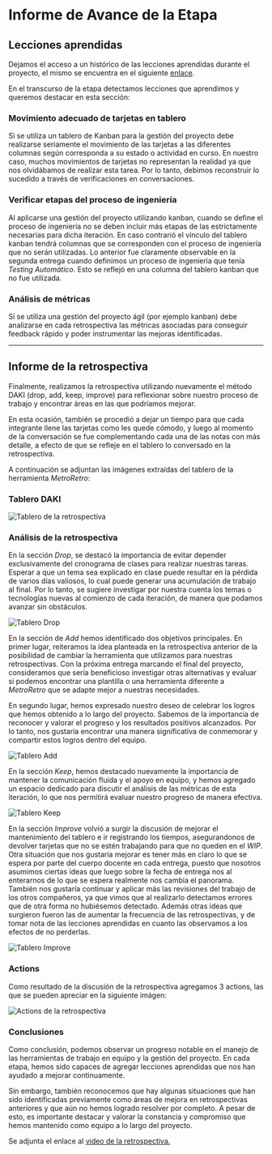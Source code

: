 # Informe de Avance de la Etapa

## Lecciones aprendidas

Dejamos el acceso a un histórico de las lecciones aprendidas durante el proyecto, el mismo se encuentra en el siguiente [enlace](./HistoricoLeccionesAprendidas/README.md).

En el transcurso de la etapa detectamos lecciones que aprendimos y queremos destacar en esta sección:

### Movimiento adecuado de tarjetas en tablero

Si se utiliza un tablero de Kanban para la gestión del proyecto debe realizarse seriamente el movimiento de las tarjetas a las diferentes columnas según corresponda a su estado o actividad en curso. En nuestro caso, muchos movimientos de tarjetas no representan la realidad ya que nos olvidábamos de realizar esta tarea. Por lo tanto, debimos reconstruir lo sucedido a través de verificaciones en conversaciones.

### Verificar etapas del proceso de ingeniería

Al aplicarse una gestión del proyecto utilizando kanban, cuando se define el proceso de ingeniería no se deben incluir más etapas de las estrictamente necesarias para dicha iteración. En caso contrarió el vínculo del tablero kanban tendrá columnas que se corresponden con el proceso de ingeniería que no serán utilizadas. Lo anterior fue claramente observable en la segunda entrega cuando definimos un proceso de ingeniería que tenía _Testing Automático_. Esto se reflejó en una columna del tablero kanban que no fue utilizada.

### Análisis de métricas

Si se utiliza una gestión del proyecto ágil (por ejemplo kanban) debe analizarse en cada retrospectiva las métricas asociadas para conseguir feedback rápido y poder instrumentar las mejoras identificadas.

---

## Informe de la retrospectiva

Finalmente, realizamos la retrospectiva utilizando nuevamente el método DAKI (drop, add, keep, improve) para reflexionar sobre nuestro proceso de trabajo y encontrar áreas en las que podríamos mejorar.

En esta ocasión, también se procedió a dejar un tiempo para que cada integrante llene las tarjetas como les quede cómodo, y luego al momento de la conversación se fue complementando cada una de las notas con más detalle, a efecto de que se refleje en el tablero lo conversado en la retrospectiva.

A continuación se adjuntan las imágenes extraídas del tablero de la herramienta _MetroRetro_:

### Tablero DAKI

![Tablero de la retrospectiva](../assets/retro1.png)

### Análisis de la retrospectiva

En la sección _Drop_, se destacó la importancia de evitar depender exclusivamente del cronograma de clases para realizar nuestras tareas. Esperar a que un tema sea explicado en clase puede resultar en la pérdida de varios días valiosos, lo cual puede generar una acumulación de trabajo al final. Por lo tanto, se sugiere investigar por nuestra cuenta los temas o tecnologías nuevas al comienzo de cada iteración, de manera que podamos avanzar sin obstáculos.

![Tablero Drop](../assets/drop.png)

En la sección de _Add_ hemos identificado dos objetivos principales. En primer lugar, reiteramos la idea planteada en la retrospectiva anterior de la posibilidad de cambiar la herramienta que utilizamos para nuestras retrospectivas. Con la próxima entrega marcando el final del proyecto, consideramos que sería beneficioso investigar otras alternativas y evaluar si podemos encontrar una plantilla o una herramienta diferente a _MetroRetro_ que se adapte mejor a nuestras necesidades.

En segundo lugar, hemos expresado nuestro deseo de celebrar los logros que hemos obtenido a lo largo del proyecto. Sabemos de la importancia de reconocer y valorar el progreso y los resultados positivos alcanzados. Por lo tanto, nos gustaría encontrar una manera significativa de conmemorar y compartir estos logros dentro del equipo.

![Tablero Add](../assets/add.png)

En la sección _Keep_, hemos destacado nuevamente la importancia de mantener la comunicación fluida y el apoyo en equipo, y hemos agregado un espacio dedicado para discutir el análisis de las métricas de esta iteración, lo que nos permitirá evaluar nuestro progreso de manera efectiva.

![Tablero Keep](../assets/keep.png)

En la sección _Improve_ volvió a surgir la discusión de mejorar el mantenimiento del tablero e ir registrando los tiempos, asegurandonos de devolver tarjetas que no se estén trabajando para que no queden en el _WIP_. Otra situación que nos gustaría mejorar es tener más en claro lo que se espera por parte del cuerpo docente en cada entrega, puesto que nosotros asumimos ciertas ideas que luego sobre la fecha de entrega nos al enterarnos de lo que se espera realmente nos cambia el panorama. También nos gustaría continuar y aplicar más las revisiones del trabajo de los otros compañeros, ya que vimos que al realizarlo detectamos errores que de otra forma no hubiésemos detectado. Además otras ideas que surgieron fueron las de aumentar la frecuencia de las retrospectivas, y de tomar nota de las lecciones aprendidas en cuanto las observamos a los efectos de no perderlas.

![Tablero Improve](../assets/improve.png)

### Actions

Como resultado de la discusión de la retrospectiva agregamos 3 actions, las que se pueden apreciar en la siguiente imágen:

![Actions de la retrospectiva](../assets/retro2.png)

### Conclusiones

Como conclusión, podemos observar un progreso notable en el manejo de las herramientas de trabajo en equipo y la gestión del proyecto. En cada etapa, hemos sido capaces de agregar lecciones aprendidas que nos han ayudado a mejorar continuamente.

Sin embargo, también reconocemos que hay algunas situaciones que han sido identificadas previamente como áreas de mejora en retrospectivas anteriores y que aún no hemos logrado resolver por completo. A pesar de esto, es importante destacar y valorar la constancia y compromiso que hemos mantenido como equipo a lo largo del proyecto.

Se adjunta el enlace al [video de la retrospectiva.](https://fi365-my.sharepoint.com/:v:/g/personal/ha196991_fi365_ort_edu_uy/EWCKKDuGD5dLlq_Yly2rGx0BkwezyvYUZapYvCmuJho3Rg?email=DS223427%40fi365.ort.edu.uy)

